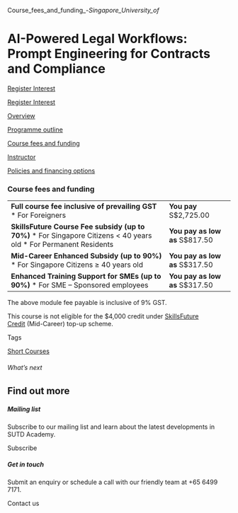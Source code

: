Course_fees_and_funding_-_Singapore_University_of_



AI-Powered Legal Workflows: Prompt Engineering for Contracts and Compliance
===========================================================================

[Register Interest](/admissions/academy/short-courses/short-courses-register-your-interest/?coursename=ai-powered-legal-workflows-prompt-engineering-contracts-compliance)

[Register Interest](/admissions/academy/short-courses/short-courses-register-your-interest/?coursename=ai-powered-legal-workflows-prompt-engineering-contracts-compliance)

[Overview](/course/ai-powered-legal-workflows-prompt-engineering-contracts-compliance/#tabs)

[Programme outline](/course/ai-powered-legal-workflows-prompt-engineering-contracts-compliance/programme-outline/#tabs)

[Course fees and funding](/course/ai-powered-legal-workflows-prompt-engineering-contracts-compliance/course-fees-and-funding/#tabs)

[Instructor](/course/ai-powered-legal-workflows-prompt-engineering-contracts-compliance/instructor/#tabs)

[Policies and financing options](/course/ai-powered-legal-workflows-prompt-engineering-contracts-compliance/policies-and-financing-options/#tabs)

### Course fees and funding

|  |  |
| --- | --- |
| **Full course fee inclusive of prevailing GST**  * For Foreigners | **You pay**  S$2,725.00 |
| **SkillsFuture Course Fee subsidy (up to 70%)**  * For Singapore Citizens < 40 years old * For Permanent Residents | **You pay as low as**  S$817.50 |
| **Mid-Career Enhanced Subsidy (up to 90%)**  * For Singapore Citizens ≥ 40 years old | **You pay as low as**  S$317.50 |
| **Enhanced Training Support for SMEs (up to 90%)**  * For SME – Sponsored employees | **You pay as low as**  S$317.50 |

The above module fee payable is inclusive of 9% GST.

This course is not eligible for the $4,000 credit under [SkillsFuture Credit](https://www.skillsfuture.gov.sg/credit) (Mid-Career) top-up scheme.

Tags

[Short Courses](/admissions/academy/courses-and-modules/?academy-type-course=780)

###### What’s next

Find out more
-------------

##### Mailing list

Subscribe to our mailing list and learn about the latest developments in SUTD Academy.

Subscribe

##### Get in touch

Submit an enquiry or schedule a call with our friendly team at +65 6499 7171.

Contact us

